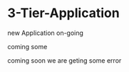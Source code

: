 # 3-Tier-Application

new Application on-going

coming some



coming soon 
we are geting some error 
